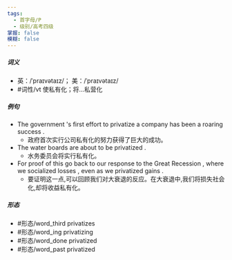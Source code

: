 ```yaml
---
tags:
  - 首字母/P
  - 级别/高考四级
掌握: false
模糊: false
---
```

##### 词义
- 英：/ˈpraɪvətaɪz/； 美：/ˈpraɪvətaɪz/
- #词性/vt  使私有化；将…私营化
##### 例句
- The government 's first effort to privatize a company has been a roaring success .
	- 政府首次实行公司私有化的努力获得了巨大的成功。
- The water boards are about to be privatized .
	- 水务委员会将实行私有化。
- For proof of this go back to our response to the Great Recession , where we socialized losses , even as we privatized gains .
	- 要证明这一点,可以回顾我们对大衰退的反应。在大衰退中,我们将损失社会化,却将收益私有化。
##### 形态
- #形态/word_third privatizes
- #形态/word_ing privatizing
- #形态/word_done privatized
- #形态/word_past privatized
